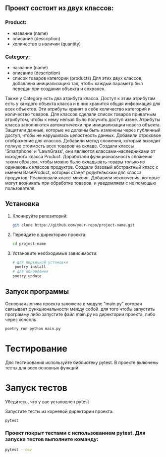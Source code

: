 ## Проект состоит из двух классов:
### Product:
- название (name)
- описание (description)
- количество в наличии (quantity)
### Category:
- название (name)
- описание (description)
- список товаров категории (products)
Для этих двух классов, добавлена инициализацию так, чтобы каждый параметр был передан при создании объекта и сохранен.

Также у Category
есть два атрибута класса. Доступ к этим атрибутам есть у каждого объекта класса
и в них хранится общая информация для всех объектов. 
Эти атрибуты хранят в себе количество категорий и количество товаров.
Для классов сделали список товаров приватным атрибутом, чтобы к нему нельзя было получить доступ извне.
Атрибуты класса заполняются автоматически при инициализации нового объекта.
Защитили данные, которые не должны быть изменены через публичный доступ, чтобы не нарушилась целостность данных.
Добавили строковое отображение для классов. Добавили метод сложения, который выводит полную стоимость всех товаров на складе.
Создали классы 'Smartphone' и 'LawnGrass', они являются классами-наследниками от исходного класса Product. Доработали функциональность сложения таким образом, чтобы можно было складывать товары только из одинаковых классов продуктов.
Создали базовый абстрактный класс с именем BaseProduct, который станет родительским для класса продуктов. Реализовали класс-миксин.
Добавили исключения, которые могут возникать при обработке товаров, и уведомляем с их помощью пользователя.

## Установка

1. Клонируйте репозиторий:
    ```bash
    git clone https://github.com/your-repo/project-name.git
    ```

2. Перейдите в директорию проекта:
    ```bash
    cd project-name
    ```

3. Установите необходимые зависимости:
    ```bash
    # для первичной установки
     poetry install
    # для обновления
    poetry update
    ```
## Запуск программы
Основная логика проекта заложена в модуле "main.py" которая связывает функциональности между собой.
для того чтобы запустить программу либо запустите файл main.py из директории проекта, либо через консоль
```bash
poetry run python main.py
```
# Тестирование
Для тестирования используйте библиотеку pytest. В проекте включены тесты для всех основных функций.

# Запуск тестов
Убедитесь, что у вас установлен pytest

Запустите тесты из корневой директории проекта:
```bash
pytest
```
### Проект покрыт тестами с использованием pytest. Для запуска тестов выполните команду:

```bash
pytest --cov
```
